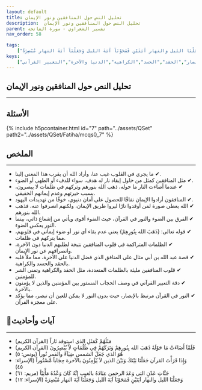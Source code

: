 ```yaml
---
layout: default
title: تحليل النص حول المنافقين ونور الإيمان
description:  تحليل النص حول المنافقين ونور الإيمان
parent: تفسير الشعراوي - سورة الفاتحة
nav_order: 58

tags: 
    ["مَثَلُهُمْ كَمَثَلِ الذي استوقد نَاراً","فَلَمَّآ أَضَاءَتْ مَا حَوْلَهُ ذَهَبَ الله بِنُورِهِمْ وَتَرَكَهُمْ فِي ظُلُمَاتٍ لاَّ يُبْصِرُونَ","هُوَ الذي جَعَلَ الشمس ضِيَآءً والقمر نُوراً","وَإِذَا قَرَأْتَ القرآن جَعَلْنَا بَيْنَكَ وَبَيْنَ الذين لاَ يُؤْمِنُونَ بالآخرة حِجَاباً مَّسْتُوراً","جَنَّاتِ عَدْنٍ التي وَعَدَ الرحمن عِبَادَهُ بالغيب إِنَّهُ كَانَ وَعْدُهُ مَأْتِيّاً","وَجَعَلْنَا الليل والنهار آيَتَيْنِ فَمَحَوْنَآ آيَةَ الليل وَجَعَلْنَآ آيَةَ النهار مُبْصِرَةً"]
keys:
    ["المنافقون","نور الإيمان","الظلمات","القرآن","الإبصار","الحقد","الحسد","الكراهية","الدنيا والآخرة","التعبير القرآني"]
---
```

## ‏تحليل النص حول المنافقين ونور الإيمان
***
## الأسئلة 
{% include h5pcontainer.html id="7" path="../assets/QSet" path2="../assets/QSet/Fatiha/mcqs0_7" %}
## الملخص
***
- ‏✔ ما يجري في القلوب غيب عنا، وأراد الله أن يقرب هذا المعنى إلينا. 
- ‏✔ مثل المنافقين كمثل من حاول إيقاد نار له هدف، سواء للدفء أو الطهي أو الضوء. 
- ‏✔ عندما أضاءت النار ما حوله، ذهب الله بنورهم وتركهم في ظلمات لا يبصرون، بسبب حيرتهم وعدم إيمانهم الحقيقي. 
- ‏✔ المنافقون أرادوا الإيمان نفاقًا للحصول على أمان دنيوي، خوفًا من تهديدات اليهود. 
- ‏✔ الله يعطي صورة لمن أوقدوا نارًا ليروا طريق الإيمان، ولكنهم انصرفوا عنه، فذهب الله بنورهم. 
- ‏✔ الفرق بين الضوء والنور في القرآن، حيث الضوء أقوى ويأتي من إشعاع ذاتي، بينما النور يعكس الضوء. 
- ‏✔ قوله تعالى: {ذَهَبَ الله بِنُورِهِمْ} يعني عدم بقاء أي نور أو ضوء إيماني في قلوبهم، مما يتركهم في ظلمات. 
- ‏✔ الظلمات المتراكمة في قلوب المنافقين نتيجة لطلبهم الدنيا دون الآخرة، وانصرافهم عن نور الإيمان. 
- ‏✔ قصة عبد الله بن أبي مثال على المنافق الذي فضل الدنيا على الآخرة، مما ملأ قلبه بالحقد والحسد والكراهية. 
- ‏✔ قلوب المنافقين مليئة بالظلمات المتعددة، مثل الحقد والكراهية وتمني الشر للمؤمنين. 
- ‏✔ دقة التعبير القرآني في وصف الحجاب المستور بين المؤمنين والذين لا يؤمنون بالآخرة. 
- ‏✔ النور في القرآن مرتبط بالإبصار، حيث بدون النور لا يمكن للعين أن تبصر، مما يؤكد على معجزة القرآن. 

## 📜آيات وأحاديث
***
- ‏مَثَلُهُمْ كَمَثَلِ الذي استوقد نَاراً (القرآن الكريم)
- ‏فَلَمَّآ أَضَاءَتْ مَا حَوْلَهُ ذَهَبَ الله بِنُورِهِمْ وَتَرَكَهُمْ فِي ظُلُمَاتٍ لاَّ يُبْصِرُونَ (القرآن الكريم)
- ‏هُوَ الذي جَعَلَ الشمس ضِيَآءً والقمر نُوراً (يونس: ٥)
- ‏وَإِذَا قَرَأْتَ القرآن جَعَلْنَا بَيْنَكَ وَبَيْنَ الذين لاَ يُؤْمِنُونَ بالآخرة حِجَاباً مَّسْتُوراً (الإسراء: ٤٥)
- ‏جَنَّاتِ عَدْنٍ التي وَعَدَ الرحمن عِبَادَهُ بالغيب إِنَّهُ كَانَ وَعْدُهُ مَأْتِيّاً (مريم: ٦١)
- ‏وَجَعَلْنَا الليل والنهار آيَتَيْنِ فَمَحَوْنَآ آيَةَ الليل وَجَعَلْنَآ آيَةَ النهار مُبْصِرَةً (الإسراء: ١٢)

